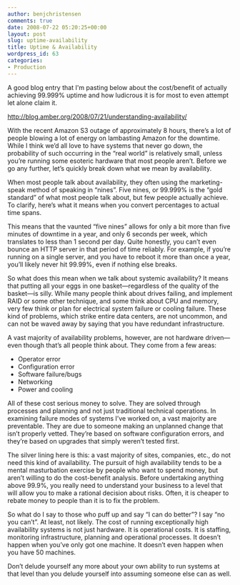 ```yaml
---
author: benjchristensen
comments: true
date: 2008-07-22 05:20:25+00:00
layout: post
slug: uptime-availability
title: Uptime & Availability
wordpress_id: 63
categories:
- Production
---
```


A good blog entry that I'm pasting below about the cost/benefit of actually achieving 99.999% uptime and how ludicrous it is for most to even attempt let alone claim it.

http://blog.amber.org/2008/07/21/understanding-availability/

With the recent Amazon S3 outage of approximately 8 hours, there’s a lot of people blowing a lot of energy on lambasting Amazon for the downtime. While I think we’d all love to have systems that never go down, the probability of such occurring in the “real world” is relatively small, unless you’re running some esoteric hardware that most people aren’t. Before we go any further, let’s quickly break down what we mean by availability.

When most people talk about availability, they often using the marketing-speak method of speaking in “nines”. Five nines, or 99.999% is the “gold standard” of what most people talk about, but few people actually achieve. To clarify, here’s what it means when you convert percentages to actual time spans.

This means that the vaunted “five nines” allows for only a bit more than five minutes of downtime in a year, and only 6 seconds per week, which translates to less than 1 second per day. Quite honestly, you can’t even bounce an HTTP server in that period of time reliably. For example, if you’re running on a single server, and you have to reboot it more than once a year, you’ll likely never hit 99.99%, even if nothing else breaks.

So what does this mean when we talk about systemic availability? It means that putting all your eggs in one basket—regardless of the quality of the basket—is silly. While many people think about drives failing, and implement RAID or some other technique, and some think about CPU and memory, very few think or plan for electrical system failure or cooling failure. These kind of problems, which strike entire data centers, are not uncommon, and can not be waved away by saying that you have redundant infrastructure.

A vast majority of availability problems, however, are not hardware driven—even though that’s all people think about. They come from a few areas:

- Operator error
- Configuration error
- Software failure/bugs
- Networking
- Power and cooling

All of these cost serious money to solve. They are solved through processes and planning and not just traditional technical operations. In examining failure modes of systems I’ve worked on, a vast majority are preventable. They are due to someone making an unplanned change that isn’t properly vetted. They’re based on software configuration errors, and they’re based on upgrades that simply weren’t tested first.

The silver lining here is this: a vast majority of sites, companies, etc., do not need this kind of availability. The pursuit of high availability tends to be a mental masturbation exercise by people who want to spend money, but aren’t willing to do the cost-benefit analysis. Before undertaking anything above 99.9%, you really need to understand your business to a level that will allow you to make a rational decision about risks. Often, it is cheaper to rebate money to people than it is to fix the problem.

So what do I say to those who puff up and say “I can do better”? I say “no you can’t”. At least, not likely. The cost of running exceptionally high availability systems is not just hardware. It is operational costs. It is staffing, monitoring infrastructure, planning and operational processes. It doesn’t happen when you’ve only got one machine. It doesn’t even happen when you have 50 machines.

Don’t delude yourself any more about your own ability to run systems at that level than you delude yourself into assuming someone else can as well.

